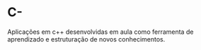 # C-
Aplicações em c++ desenvolvidas em aula como ferramenta de aprendizado e estruturação de novos conhecimentos.

